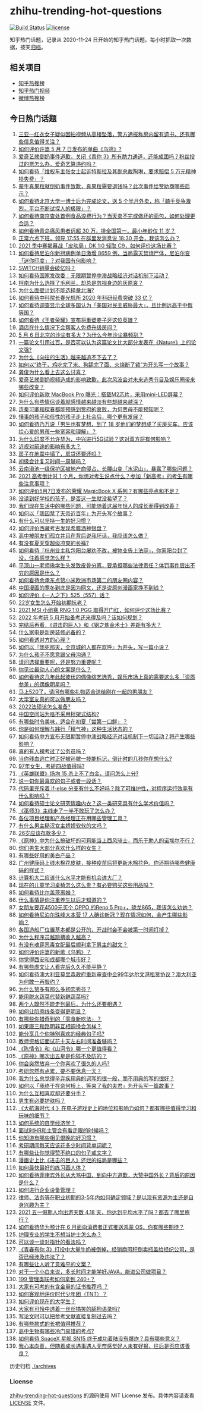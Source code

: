 # zhihu-trending-hot-questions

[![Build Status](https://github.com/justjavac/zhihu-trending-hot-questions/workflows/ci/badge.svg?branch=master)](https://github.com/justjavac/zhihu-trending-hot-questions/actions)
[![license](https://img.shields.io/github/license/justjavac/zhihu-trending-hot-questions)](https://github.com/justjavac/zhihu-trending-hot-questions/blob/master/LICENSE)

知乎热门话题，记录从 2020-11-24 日开始的知乎热门话题。每小时抓取一次数据，按天[归档](./archives)。

## 相关项目

- [知乎热搜榜](https://github.com/justjavac/zhihu-trending-top-search)
- [知乎热门视频](https://github.com/justjavac/zhihu-trending-hot-video)
- [微博热搜榜](https://github.com/justjavac/weibo-trending-hot-search)

## 今日热门话题

<!-- BEGIN -->
<!-- 最后更新时间 Fri May 07 2021 14:01:32 GMT+0800 (China Standard Time) -->

1. [三亚一红衣女子疑似因拍视频从高楼坠落，警方通报称房内留有遗书，还有哪些信息值得关注？](https://www.zhihu.com/question/458070461)
2. [如何评价许嵩 5 月 7 日发布的单曲《乌鸦》?](https://www.zhihu.com/question/458033842)
3. [爱奇艺就倒奶事件道歉，关闭《青你
   3》所有助力通道，还能成团吗？粉丝投过的票怎么办，爱奇艺算违约吗？](https://www.zhihu.com/question/458134685)
4. [如何看待「维权车主张女士起诉特斯拉及其副总裁陶琳，要求赔偿 5
   万元精神损失费」？](https://www.zhihu.com/question/458105347)
5. [蒙牛真果粒就倒奶事件致歉，真果粒需要退钱吗？此次事件给赞助商哪些启示？](https://www.zhihu.com/question/458167147)
6. [如何看待北京大学一博士后为完成论文，送 5
   个半月外卖，称「骑手竞争激烈，平台不断试探人的极限」？](https://www.zhihu.com/question/458170986)
7. [如何看待南京查处首例食品浪费行为？当天卖不完或做坏的面包，如何处理更合适？](https://www.zhihu.com/question/457974834)
8. [如何看待青岛痛风患者远超 30 万，排全国第一，最小年龄仅 11
   岁？](https://www.zhihu.com/question/457241530)
9. [正常六点下班，领导 17:55 在群里发消息说 18:30
   开会，我该怎么办？](https://www.zhihu.com/question/441394605)
10. [2021 季中赛揭幕战「皮肤局」DK 1:0 轻取
    C9，如何评价这场比赛？](https://www.zhihu.com/question/458112629)
11. [如何看待尼泊尔新冠病例单日激增 8659
    例，当局露天焚烧尸体，尼泊尔变「迷你印度」？对我国有何影响？](https://www.zhihu.com/question/457888018)
12. [SWITCH销量会破亿吗？](https://www.zhihu.com/question/266492999)
13. [如何看待国家发改委：无限期暂停中澳战略经济对话机制下活动？](https://www.zhihu.com/question/458017697)
14. [柯南为什么选择了毛利兰，却总是忽视身边的灰原哀？](https://www.zhihu.com/question/53067413)
15. [为什么面壁计划不能选择章北海?](https://www.zhihu.com/question/339320982)
16. [如何看待中科院长春光机所 2020 年科研经费突破 33 亿？](https://www.zhihu.com/question/457734337)
17. [如何看待调查显示全球多国认为「美国对民主威胁最大」，且比例远高于中俄等国？](https://www.zhihu.com/question/458036784)
18. [如何看待《王者荣耀》宣布将重塑姜子牙这位英雄？](https://www.zhihu.com/question/457939742)
19. [酒店在什么情况下会帮客人免费升级房间？](https://www.zhihu.com/question/26920344)
20. [5 月 6 日北京的沙尘有多大？为什么今年沙尘暴频刮？](https://www.zhihu.com/question/458041483)
21. [一篇论文引用过百，是否可以认为这篇论文比大部分发表在《Nature》上的论文强?](https://www.zhihu.com/question/458015175)
22. [为什么《向往的生活》越来越追不下去了？](https://www.zhihu.com/question/398276926)
23. [如何以“终于，鸡吃完了米、狗舔完了面、火烧断了锁”为开头写一个故事？](https://www.zhihu.com/question/457135766)
24. [龚俊为什么看上去这么讨喜？](https://www.zhihu.com/question/456646250)
25. [爱奇艺就倒奶视频造成的影响致歉，此次风波会对未来选秀节目及娱乐圈带来哪些改变？](https://www.zhihu.com/question/458135128)
26. [如何评价新款 MacBook Pro
    曝光：搭载M2芯片，采用mini-LED屏幕？](https://www.zhihu.com/question/457911220)
27. [为什么有些情侣谈着就感情越来越淡有些却越来越深？](https://www.zhihu.com/question/27713207)
28. [连秦可卿和探春都能预感到贾府的衰败，为何贾母不能预知呢？](https://www.zhihu.com/question/454745776)
29. [懂事的孩子和任性的孩子走上社会后，哪个更有发展？](https://www.zhihu.com/question/455549481)
30. [如何看待乃万说「男生也有梦想，到了 18
    岁他们的梦想成了买房买车，应该给心爱的男孩一些宽容和理解」？](https://www.zhihu.com/question/458072558)
31. [为什么印度不允许华为、中兴进行5G试验？这对双方将有何影响？](https://www.zhihu.com/question/458023253)
32. [近视对前途的影响有多大？](https://www.zhihu.com/question/408929919)
33. [房子在地震中塌了，房贷还要还吗？](https://www.zhihu.com/question/63716904)
34. [初级会计复习时间一周够吗？](https://www.zhihu.com/question/456459867)
35. [云南滇池一级保护区被地产商侵占，长腰山变「水泥山」，暴露了哪些问题？](https://www.zhihu.com/question/458176455)
36. [2021 高考倒计时 1
    个月，你想对考生说点什么？参加「新高考」的考生有哪些注意事项？](https://www.zhihu.com/question/458155598)
37. [如何评价5月7日发布的荣耀 MagicBook X
    系列？有哪些亮点和不足？](https://www.zhihu.com/question/458017940)
38. [没读到好学校的孩子，是否这一生就没希望了？](https://www.zhihu.com/question/456153626)
39. [我们现在生活中的哪些问题，可能随着这届年轻人的成长而得到改善？](https://www.zhihu.com/question/457149878)
40. [如何以「我囚禁了天帝近百年」为开头写个故事？](https://www.zhihu.com/question/436573312)
41. [有什么可以坚持一生的好习惯？](https://www.zhihu.com/question/427072891)
42. [如何评价西藏考古发现希腊酒神银盘？](https://www.zhihu.com/question/457689078)
43. [高中被朋友们孤立并且在背后说我坏话，我应该怎么做？](https://www.zhihu.com/question/457470150)
44. [有没有夏天穿超级凉爽的长裤?](https://www.zhihu.com/question/24273631)
45. [如何看待「杭州业主私包阳台屡劝不改，被物业告上法庭」，你家阳台封了没，住着感觉怎么样？](https://www.zhihu.com/question/457009561)
46. [平顶山一老师揪学生头发致皮骨分离，要承担哪些法律责任？体罚事件层出不穷的原因是什么？](https://www.zhihu.com/question/458043387)
47. [如何看待余承东点赞小米欧洲市场第二的朋友圈内容？](https://www.zhihu.com/question/458030150)
48. [中国漫画的寒冬到底是因为网文，还是说原创漫画家挣不到钱？](https://www.zhihu.com/question/457656271)
49. [如何评价《一人之下》525（557）话？](https://www.zhihu.com/question/458099281)
50. [22岁女生怎么开始初期抗老？](https://www.zhihu.com/question/35779421)
51. [2021 MSI 小组赛 RNG 1:0 PGG
    取得开门红，如何评价这场比赛？](https://www.zhihu.com/question/458124015)
52. [2022 年考研 5 月开始备考还来得及吗？该如何规划？](https://www.zhihu.com/question/458059218)
53. [完结后再看，《进击的巨人》和《钢之炼金术士》差距有多大？](https://www.zhihu.com/question/457859510)
54. [什么家电是新房装修必备的？](https://www.zhihu.com/question/457892899)
55. [如何看透对方的心理？](https://www.zhihu.com/question/455593731)
56. [如何以『我死那天，全京城的人都在欢呼』为开头，写一篇小说？](https://www.zhihu.com/question/431814166)
57. [为什么孩子不愿意跟父母沟通？](https://www.zhihu.com/question/277346248)
58. [请问选择重要呢，还是努力重要呢？](https://www.zhihu.com/question/456182477)
59. [你见过最动人心的文案是什么？](https://www.zhihu.com/question/434963816)
60. [如何看待这几年此起彼伏的偶像综艺选秀，娱乐市场上真的需要这么多「资质参差」的偶像明星吗？](https://www.zhihu.com/question/457856792)
61. [马上520了，请问有哪些礼物适合送给刚在一起的男朋友？](https://www.zhihu.com/question/392835561)
62. [大学室友真的可以做朋友吗？](https://www.zhihu.com/question/448307397)
63. [2022法硕该怎么准备?](https://www.zhihu.com/question/426080698)
64. [中国空间站为啥不采用桁架式结构?](https://www.zhihu.com/question/303552519)
65. [有哪些时令美味，适合在初夏「尝第一口鲜」？](https://www.zhihu.com/question/457017606)
66. [你是如何理解与践行「精气神」这种生活状态的？](https://www.zhihu.com/question/457145229)
67. [如何看待中方宣布无限期暂停中澳战略经济对话机制下一切活动？将产生哪些影响？](https://www.zhihu.com/question/458017814)
68. [真的有人裸考过了公务员吗？](https://www.zhihu.com/question/276113114)
69. [当你残血逃亡时正好被孙膑一技能标记，倒计时的几秒你在想什么?](https://www.zhihu.com/question/457388857)
70. [97年女生，考研四战值得吗?](https://www.zhihu.com/question/451524041)
71. [《英雄联盟》场均 15 杀上不了白金，请问怎么上分?](https://www.zhihu.com/question/457810299)
72. [说一句你最喜欢的句子或者一段话？](https://www.zhihu.com/question/448618978)
73. [代码里充斥着 if-else
    分支有什么不好吗？除了可维护性，对程序运行效率有什么影响吗？](https://www.zhihu.com/question/441518636)
74. [如何看待硕士论文研究情趣内衣？这一类研究具有什么学术价值吗？](https://www.zhihu.com/question/457147408)
75. [《巫师3》主线走了一半不敢玩了怎么办？](https://www.zhihu.com/question/429592567)
76. [各位项目经理和产品经理正在用哪些管理工具？](https://www.zhihu.com/question/20220285)
77. [有什么男主糙汉女主娇娇软软的文吗？](https://www.zhihu.com/question/393112777)
78. [26岁应该存款多少？](https://www.zhihu.com/question/374909843)
79. [《原神》中为什么搞破坏的可莉能当上西风骑士，而乐于助人的诺埃尔不行？](https://www.zhihu.com/question/451288588)
80. [你们男生大部分喜欢什么样的女生？](https://www.zhihu.com/question/440011949)
81. [有哪些好用的美白产品？](https://www.zhihu.com/question/47203247)
82. [广州健康码上线木棉花皮肤，接种疫苗后将更新木棉花色，你还期待哪些健康码的样式？](https://www.zhihu.com/question/458038270)
83. [计算机大二应该什么水平才能有机会进大厂？](https://www.zhihu.com/question/455993306)
84. [现在的儿童学习桌椅怎么这么贵？有必要购买这些用品吗？](https://www.zhihu.com/question/41871182)
85. [如何看待比尔盖茨离婚？](https://www.zhihu.com/question/457735506)
86. [什么事情是你注重养生以后才知道的？](https://www.zhihu.com/question/451372641)
87. [女朋友要花4500元买个 OPPO 的Reno 5
    Pro+，骁龙865，我该怎么劝她？](https://www.zhihu.com/question/455818485)
88. [如何看待尼泊尔珠峰大本营 17
    人确诊新冠？现在情况如何，会产生哪些影响？](https://www.zhihu.com/question/458025451)
89. [各国造船厂位置基本都是公开的，开战时会不会被第一时间打掉？](https://www.zhihu.com/question/457603191)
90. [为什么程序员越跳槽收入越高？](https://www.zhihu.com/question/455248912)
91. [有没有魂穿恶毒女配最后顺利拿下男主的甜文？](https://www.zhihu.com/question/445174404)
92. [如何评价许嵩的新歌《乌鸦》？](https://www.zhihu.com/question/458134702)
93. [你觉得西安和成都哪个城市好？](https://www.zhihu.com/question/379052649)
94. [有哪些虐文让人看完后久久不能平静？](https://www.zhihu.com/question/432725614)
95. [如何看待澳大利亚莫里森政府重新审查中企99年达尔文港租赁协议？澳大利亚为何敢一再毁约？](https://www.zhihu.com/question/457757110)
96. [为什么赞多有那么多初恋秀芬？](https://www.zhihu.com/question/457830128)
97. [能用脱水蔬菜代替新鲜蔬菜吗?](https://www.zhihu.com/question/423534763)
98. [两个人既然不能走到最后，为什么还要相遇？](https://www.zhihu.com/question/455035822)
99. [如何让肌肉线条变得更明显？](https://www.zhihu.com/question/457071972)
100. [有哪些你猎奇到的「零食新吃法」？](https://www.zhihu.com/question/457262929)
101. [如果唐三和路明非互相调换会怎样？](https://www.zhihu.com/question/457614079)
102. [能分享几个你特别喜欢的经典句子吗?](https://www.zhihu.com/question/457082503)
103. [教师资格证面试花十天左右时间准备够吗？](https://www.zhihu.com/question/433616547)
104. [《陈情令》和《山河令》哪一个更值得看？](https://www.zhihu.com/question/452480039)
105. [《原神》哪次出五星是你猝不及防的？](https://www.zhihu.com/question/457196345)
106. [你会突然放弃一个你喜欢了很久的人吗?](https://www.zhihu.com/question/456548983)
107. [考研忽然有点累，要不要休息一天？](https://www.zhihu.com/question/449949480)
108. [我为什么总觉得辛弃疾用典的词写的很一般，而不用典的写的很好？](https://www.zhihu.com/question/51075975)
109. [如何以「我终于在奈何桥上，等来了我的夫君」为开头写一篇故事？](https://www.zhihu.com/question/447930710)
110. [为什么互相喜欢却还要分手？](https://www.zhihu.com/question/303998486)
111. [男生有必要护肤吗？](https://www.zhihu.com/question/318078779)
112. [《大航海时代 4
     》在电子游戏史上的地位和影响力如何？都有哪些值得学习和玩味的细节？](https://www.zhihu.com/question/29672403)
113. [如何系统的自学经济学？](https://www.zhihu.com/question/26733648)
114. [面试时HR和主管会有看走眼的时候吗？](https://www.zhihu.com/question/452324429)
115. [你知道有哪些相见恨晚的好习惯？](https://www.zhihu.com/question/444191417)
116. [考研期间每天应该花多少时间背单词呢？](https://www.zhihu.com/question/457500055)
117. [有哪些让你觉得赞不绝口的句子或文字？](https://www.zhihu.com/question/456310180)
118. [漫画史上比《进击的巨人》还烂的结局是哪些？](https://www.zhihu.com/question/457941791)
119. [如何最快最好的练习画人体？](https://www.zhihu.com/question/357227404)
120. [如何看待菲律宾外长从大骂中国，到向中方道歉，大赞中国外长？背后的原因是什么？](https://www.zhihu.com/question/457922516)
121. [如何进行企业设备管理？](https://www.zhihu.com/question/36012773)
122. [律师、法务等在职业初期的3-5年内如何确定领域？是以现有资源为主还是自身兴趣为主？](https://www.zhihu.com/question/453721235)
123. [2021 五一假期人均出游天数 4.18
     天，你达到平均水平了吗？都去了哪里旅行？](https://www.zhihu.com/question/458009515)
124. [如何看待华为预计在 6 月面向消费者正式推送鸿蒙
     OS，你有哪些期待？](https://www.zhihu.com/question/457820791)
125. [护理专业的学生不想当护士怎么办？](https://www.zhihu.com/question/312670811)
126. [可以谈一谈对指针的看法吗？](https://www.zhihu.com/question/446081991)
127. [《青春有你
     3》打投中大量牛奶被倒掉，经销商囤积倒卖瓶盖给经纪公司，是否已经涉及违法了？](https://www.zhihu.com/question/457626102)
128. [有哪些让人听了意难平的文案？](https://www.zhihu.com/question/441159566)
129. [对于一个小白来说，多长时间才能学好JAVA，能进公司做项目？](https://www.zhihu.com/question/447434199)
130. [199 管理类联考如何拿到 240+？](https://www.zhihu.com/question/61541247)
131. [大家有可考的有含金量的证书推荐吗 ？](https://www.zhihu.com/question/428848820)
132. [如何客观地评价时代少年团（TNT）？](https://www.zhihu.com/question/445848410)
133. [如何评价现在的大学生？](https://www.zhihu.com/question/26452022)
134. [大家有可怜中透着一丝丝搞笑的舔狗语录吗?](https://www.zhihu.com/question/410762692)
135. [写论文时可以把参考文献直接复制过去吗？](https://www.zhihu.com/question/303759376)
136. [有哪些款式的长裙值得推荐？](https://www.zhihu.com/question/270950909)
137. [高中生物有哪些冷门易错的考点?](https://www.zhihu.com/question/447559813)
138. [如何看待 SpaceX 星舰 SN15
     终于成功着陆没有爆炸？具有哪些意义？](https://www.zhihu.com/question/457998938)
139. [我心本向善，但随着成长遇事遇人无奈感觉好人未有好报，往后是否应该善良？](https://www.zhihu.com/question/455632902)

<!-- END -->

历史归档 [./archives](./archives)

### License

[zhihu-trending-hot-questions](https://github.com/justjavac/zhihu-trending-hot-questions)
的源码使用 MIT License 发布。具体内容请查看 [LICENSE](./LICENSE) 文件。
